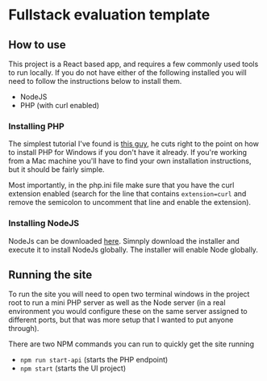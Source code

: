 # Fullstack evaluation template

## How to use
This project is a React based app, and requires a few commonly used tools to run locally.  If you do not have either of the following installed you will need to follow the instructions below to install them.

- NodeJS
- PHP (with curl enabled)

### Installing PHP
The simplest tutorial I've found is [this guy](https://youtu.be/iW0B9NTId2g), he cuts right to the point on how to install PHP for Windows if you don't have it already.  If you're working from a Mac machine you'll have to find your own installation instructions, but it should be fairly simple.

Most importantly, in the php.ini file make sure that you have the curl extension enabled (search for the line that contains `extension=curl` and remove the semicolon to uncomment that line and enable the extension).

### Installing NodeJS
NodeJs can be downloaded [here](https://nodejs.org/en/download/).  Simnply download the installer and execute it to install NodeJs globally.  The installer will enable Node globally.

## Running the site
To run the site you will need to open two terminal windows in the project root to run a mini PHP server as well as the Node server (in a real environment you would configure these on the same server assigned to different ports, but that was more setup that I wanted to put anyone through).

There are two NPM commands you can run to quickly get the site running
- `npm run start-api` (starts the PHP endpoint)
- `npm start` (starts the UI project)
